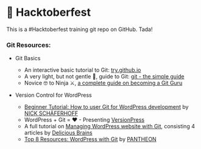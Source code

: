 # 🙌 Hacktoberfest

This is a #Hacktoberfest training git repo on GitHub. Tada!


### Git Resources:

- Git Basics
	- An interactive basic tutorial to Git: [try.github.io](https://try.github.io)
	- A very light, but not gentle 👊, guide to Git: [git - the simple guide](http://rogerdudler.github.io/git-guide/)
	- Novice 🤓 to Ninja ⚔, [a complete guide on becoming a Git Guru](https://www.atlassian.com/git/tutorials)


- Version Control for WordPress
	- [Beginner Tutorial: How to user Git for WordPress development](https://torquemag.io/2015/10/beginner-tutorial-use-git-wordpress-development/) by [NICK SCHÄFERHOFF](http://nickschaeferhoff.de)
	- WordPress + Git = ♥ - Presenting [VersionPress](https://versionpress.net/)
	- A full tutorial on [Managing WordPress website with Git](https://deliciousbrains.com/storing-wordpress-in-git/), consisting 4 articles by [Delicious Brains](https://deliciousbrains.com/)
	- [Top 8 Resources: WordPress with Git](https://pantheon.io/blog/top-8-resources-wordpress-git) by [PANTHEON](https://pantheon.io)
